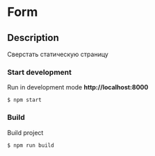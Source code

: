# Form

## Description
Сверстать статическую страницу

### Start development
Run in development mode **http://localhost:8000**

```
$ npm start

```
### Build
Build project

```
$ npm run build

```
